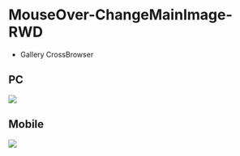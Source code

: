 # MouseOver-ChangeMainImage-RWD

- Gallery CrossBrowser

## PC
![](https://user-images.githubusercontent.com/10333049/34535924-ec1fe6e0-f106-11e7-8dd0-1a74a071193e.png)

## Mobile
![](https://user-images.githubusercontent.com/10333049/34535963-0a4fef2a-f107-11e7-806c-3866da1732dc.png)
